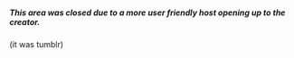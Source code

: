 ##### This area was closed due to a more user friendly host opening up to the creator.

(it was tumblr)
